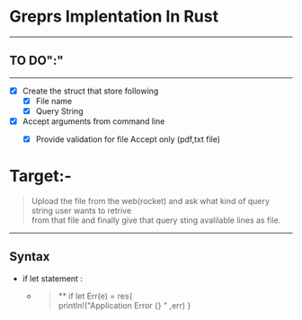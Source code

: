 # Greprs Implentation In Rust

---

## TO DO":"

---
- [x] Create the struct that store following
  - [x] File name
  - [x] Query String
- [x] Accept arguments from command line
  - [x] Provide validation for file Accept only (pdf,txt file)


Target:-
===
>   Upload the file from the web(rocket) and   ask what kind of query string user wants to retrive  
> from that file and finally give that query sting avalilable lines as file.  

---

## Syntax
  * if let statement : 
    * > ** if let Err(e) = res{  
           println!("Application Error {} " ,err) }